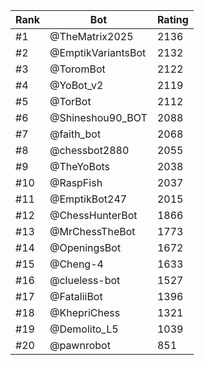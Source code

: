 Rank|Bot|Rating
---|---|---
#1|@TheMatrix2025|2136
#2|@EmptikVariantsBot|2132
#3|@ToromBot|2122
#4|@YoBot_v2|2119
#5|@TorBot|2112
#6|@Shineshou90_BOT|2088
#7|@faith_bot|2068
#8|@chessbot2880|2055
#9|@TheYoBots|2038
#10|@RaspFish|2037
#11|@EmptikBot247|2015
#12|@ChessHunterBot|1866
#13|@MrChessTheBot|1773
#14|@OpeningsBot|1672
#15|@Cheng-4|1633
#16|@clueless-bot|1527
#17|@FataliiBot|1396
#18|@KhepriChess|1321
#19|@Demolito_L5|1039
#20|@pawnrobot|851
